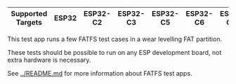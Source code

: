 | Supported Targets | ESP32 | ESP32-C2 | ESP32-C3 | ESP32-C5 | ESP32-C6 | ESP32-C61 | ESP32-H2 | ESP32-H21 | ESP32-H4 | ESP32-P4 | ESP32-S2 | ESP32-S3 |
| ----------------- | ----- | -------- | -------- | -------- | -------- | --------- | -------- | --------- | -------- | -------- | -------- | -------- |

This test app runs a few FATFS test cases in a wear levelling FAT partition.

These tests should be possible to run on any ESP development board, not extra hardware is necessary.

See [../README.md](../README.md) for more information about FATFS test apps.
